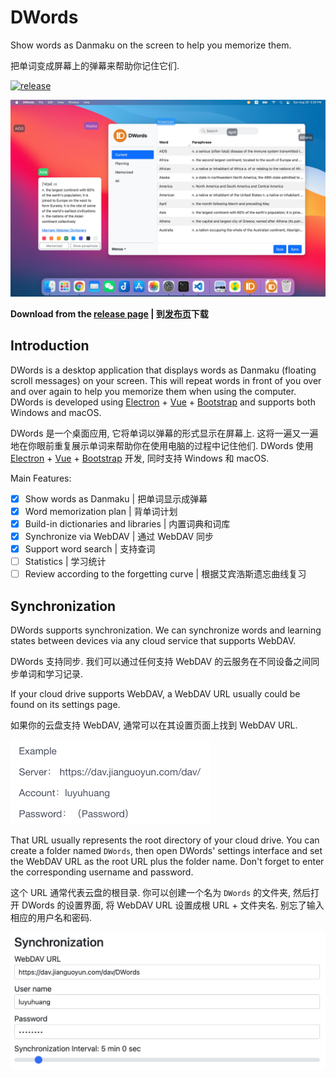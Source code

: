 # DWords

Show words as Danmaku on the screen to help you memorize them.

把单词变成屏幕上的弹幕来帮助你记住它们.

[![release](https://img.shields.io/github/release/luyuhuang/DWords2.svg)][release]

![screenshot](screenshots/screenshot.jpg)

**Download from the [release page][release] | 到[发布页][release]下载**

[release]: https://github.com/luyuhuang/DWords2/releases/latest

## Introduction

DWords is a desktop application that displays words as Danmaku (floating scroll messages) on your screen. This will repeat words in front of you over and over again to help you memorize them when using the computer. DWords is developed using [Electron][electron] + [Vue][vue] + [Bootstrap][bootstrap] and supports both Windows and macOS.

DWords 是一个桌面应用, 它将单词以弹幕的形式显示在屏幕上. 这将一遍又一遍地在你眼前重复展示单词来帮助你在使用电脑的过程中记住他们. DWords 使用 [Electron][electron] + [Vue][vue] + [Bootstrap][bootstrap] 开发, 同时支持 Windows 和 macOS.

[electron]: https://www.electronjs.org/
[vue]: https://vuejs.org/
[bootstrap]: https://getbootstrap.com/

Main Features:

- [x] Show words as Danmaku | 把单词显示成弹幕
- [x] Word memorization plan | 背单词计划
- [x] Build-in dictionaries and libraries | 内置词典和词库
- [x] Synchronize via WebDAV | 通过 WebDAV 同步
- [x] Support word search | 支持查词
- [ ] Statistics | 学习统计
- [ ] Review according to the forgetting curve | 根据艾宾浩斯遗忘曲线复习

## Synchronization

DWords supports synchronization. We can synchronize words and learning states between devices via any cloud service that supports WebDAV.

DWords 支持同步. 我们可以通过任何支持 WebDAV 的云服务在不同设备之间同步单词和学习记录.

If your cloud drive supports WebDAV, a WebDAV URL usually could be found on its settings page.

如果你的云盘支持 WebDAV, 通常可以在其设置页面上找到 WebDAV URL.

<img src="screenshots/webdav-url-1.png" width="320">

That URL usually represents the root directory of your cloud drive. You can create a folder named `DWords`, then open DWords' settings interface and set the WebDAV URL as the root URL plus the folder name. Don't forget to enter the corresponding username and password.

这个 URL 通常代表云盘的根目录. 你可以创建一个名为 `DWords` 的文件夹, 然后打开 DWords 的设置界面, 将 WebDAV URL 设置成根 URL + 文件夹名. 别忘了输入相应的用户名和密码.

<img src="screenshots/synchronization.png" width="600">
